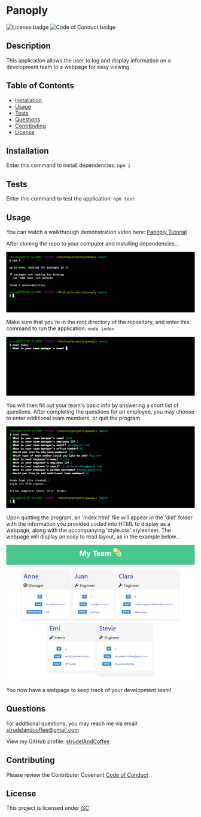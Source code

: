 # Panoply

![License badge](https://img.shields.io/badge/License-ISC-green)
![Code of Conduct badge](https://img.shields.io/badge/Contributor%20Covenant-2.1-4baaaa.svg)

## Description

This application allows the user to log and display information on a development team to a webpage for easy viewing.

## Table of Contents

* [Installation](#installation)
* [Usage](#usage)
* [Tests](#tests)
* [Questions](#questions)
* [Contributing](#contributing)
* [License](#license)

## Installation

Enter this command to install dependencies: `npm i`

## Tests

Enter this command to test the application: `npm test`

## Usage

You can watch a walkthrough demonstration video here: [Panoply Tutorial](https://drive.google.com/file/d/1fDaWpmIblp85tBhIc_GjFasayK5Msrqt/view?usp=sharing)

After cloning the repo to your computer and installing dependencies...

![Installing dependencies in Git Bash](https://github.com/strudelAndCoffee/panoply/blob/main/assets/images/demo-screencap-1.png)

Make sure that you're in the root directory of the repository, and enter this command to run the application: `node index`

![Running initial command in Git Bash](https://github.com/strudelAndCoffee/panoply/blob/main/assets/images/demo-screencap-2.png)

You will then fill out your team's basic info by answering a short list of questions. After completing the questions for an employee, you may choose to enter additional team members, or quit the program.

![Filling out an employee's info in Git Bash](https://github.com/strudelAndCoffee/panoply/blob/main/assets/images/demo-screencap-3.png)

Upon quitting the program, an 'index.html' file will appear in the 'dist' folder with the information you provided coded into HTML to display as a webpage, along with the accompanying 'style.css' stylesheet. The webpage will display an easy to read layout, as in the example below...

![The generated webpage with cards displaying your team](https://github.com/strudelAndCoffee/panoply/blob/main/assets/images/demo-screencap-4.png)

You now have a webpage to keep track of your development team!

## Questions

For additional questions, you may reach me via email: strudelandcoffee@gmail.com 

View my GitHub profile: [strudelAndCoffee](https://github.com/strudelAndCoffee)

## Contributing

Please review the Contributer Covenant [Code of Conduct](https://www.contributor-covenant.org/version/2/1/code_of_conduct/code_of_conduct.txt)

## License

This project is licensed under [ISC](https://choosealicense.com/licenses/isc)
